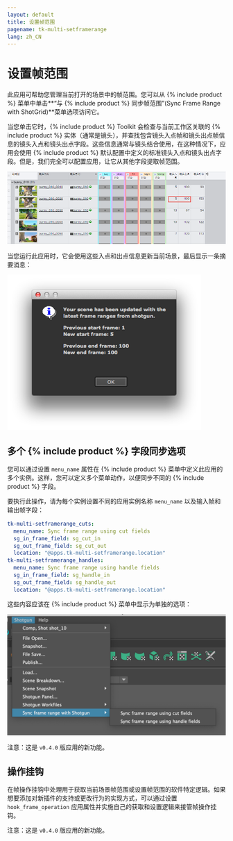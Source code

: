 ```yaml
---
layout: default
title: 设置帧范围
pagename: tk-multi-setframerange
lang: zh_CN
---
```


# 设置帧范围

此应用可帮助您管理当前打开的场景中的帧范围。您可以从 {% include product %} 菜单中单击**“与 {% include product %} 同步帧范围”(Sync Frame Range with ShotGrid)**菜单选项访问它。

当您单击它时，{% include product %} Toolkit 会检查与当前工作区关联的 {% include product %} 实体（通常是镜头），并查找包含镜头入点帧和镜头出点帧信息的镜头入点和镜头出点字段。这些信息通常与镜头结合使用，在这种情况下，应用会使用 {% include product %} 默认配置中定义的标准镜头入点和镜头出点字段。但是，我们完全可以配置应用，让它从其他字段提取帧范围。

![{% include product %}](../images/apps/multi-setframerange-shotgun.png)

当您运行此应用时，它会使用这些入点和出点信息更新当前场景，最后显示一条摘要消息：

![Nuke](../images/apps/multi-setframerange-nuke.png)

## 多个 {% include product %} 字段同步选项

您可以通过设置 `menu_name` 属性在 {% include product %} 菜单中定义此应用的多个实例。这样，您可以定义多个菜单动作，以便同步不同的 {% include product %} 字段。

要执行此操作，请为每个实例设置不同的应用实例名称 `menu_name` 以及输入帧和输出帧字段：

```yaml
tk-multi-setframerange_cuts:
  menu_name: Sync frame range using cut fields
  sg_in_frame_field: sg_cut_in
  sg_out_frame_field: sg_cut_out
  location: "@apps.tk-multi-setframerange.location"
tk-multi-setframerange_handles:
  menu_name: Sync frame range using handle fields
  sg_in_frame_field: sg_handle_in
  sg_out_frame_field: sg_handle_out
  location: "@apps.tk-multi-setframerange.location"
```
这些内容应该在 {% include product %} 菜单中显示为单独的选项：

![多个实例](../images/apps/multi-setframerange-multiple_instances.png)

注意：这是 `v0.4.0` 版应用的新功能。

## 操作挂钩

在帧操作挂钩中处理用于获取当前场景帧范围或设置帧范围的软件特定逻辑。如果想要添加对新插件的支持或更改行为的实现方式，可以通过设置 `hook_frame_operation` 应用属性并实施自己的获取和设置逻辑来接管帧操作挂钩。

注意：这是 `v0.4.0` 版应用的新功能。